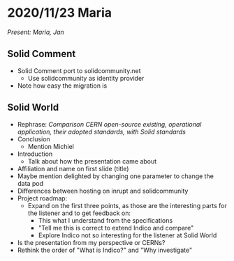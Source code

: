 # 2020/11/23 Maria

*Present: Maria, Jan*

## Solid Comment

* Solid Comment port to solidcommunity.net
  * Use solidcommunity as identity provider
* Note how easy the migration is

## Solid World

* Rephrase: *Comparison CERN open-source existing, operational application, their adopted standards, with Solid standards*
* Conclusion
  * Mention Michiel
* Introduction
  * Talk about how the presentation came about
* Affiliation and name on first slide (title)
* Maybe mention delighted by changing one parameter to change the data pod
* Differences between hosting on inrupt and solidcommunity
* Project roadmap:
  * Expand on the first three points, as those are the interesting parts for the listener and to get feedback on:
    * This what I understand from the specifications
    * "Tell me this is correct to extend Indico and compare"
    * Explore Indico not so interesting for the listener at Solid World
* Is the presentation from my perspective or CERNs?
* Rethink the order of "What is Indico?" and "Why investigate"

